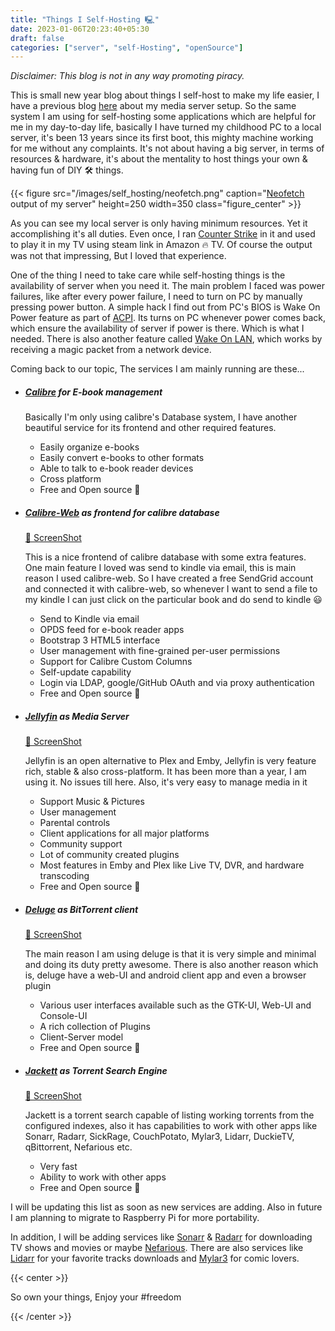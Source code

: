 ```yaml
---
title: "Things I Self-Hosting 🖳"
date: 2023-01-06T20:23:40+05:30
draft: false
categories: ["server", "self-Hosting", "openSource"]
---
```

_Disclaimer: This blog is not in any way promoting piracy._

This is small new year blog about things I self-host to make my life easier, I have a previous blog [here](https://prinzpiuz.in/post/my-media-server-setup/) about my media server setup. So the same system I am using for self-hosting some applications which are helpful for me in my day-to-day life, basically I have turned my childhood PC to a local server, it's been 13 years since its first boot, this mighty machine working for me without any complaints. It's not about having a big server, in terms of resources & hardware, it's about the mentality to host things your own & having fun of DIY 🛠 things.

{{< figure src="/images/self_hosting/neofetch.png" caption="[Neofetch](https://github.com/dylanaraps/neofetch) output of my server" height=250 width=350 class="figure_center" >}}

As you can see my local server is only having minimum resources. Yet it accomplishing it's all duties. Even once, I ran [Counter Strike](https://blog.counter-strike.net/) in it and used to play it in my TV using steam link in Amazon 🔥 TV. Of course the output was not that impressing, But I loved that experience.

One of the thing I need to take care while self-hosting things is the availability of server when you need it. The main problem I faced was power failures, like after every power failure, I need to turn on PC by manually pressing power button. A simple hack I find out from PC's BIOS is Wake On Power feature as part of [ACPI](https://en.wikipedia.org/wiki/ACPI). Its turns on PC whenever power comes back, which ensure the availability of server if power is there. Which is what I needed. There is also another feature called [Wake On LAN](https://en.wikipedia.org/wiki/Wake-on-LAN), which works by receiving a magic packet from a network device.

Coming back to our topic, The services I am mainly running are these...

- ##### [Calibre](https://github.com/kovidgoyal/calibre) for E-book management

    Basically I'm only using calibre's Database system, I have another beautiful service for its frontend and other required features.

  - Easily organize e-books
  - Easily convert e-books to other formats
  - Able to talk to e-book reader devices
  - Cross platform
  - Free and Open source 💛

- ##### [Calibre-Web](https://github.com/janeczku/calibre-web) as frontend for calibre database

    [📸 ScreenShot](https://prinzpiuz.in/images/self_hosting/calibre_web.png)

    This is a nice frontend of calibre database with some extra features. One main feature I loved was send to kindle via email, this is main reason I used calibre-web.
    So I have created a free SendGrid account and connected it with calibre-web, so whenever I want to send a file to my kindle I can just click on the particular book and do send to kindle 😃

  - Send to Kindle via email
  - OPDS feed for e-book reader apps
  - Bootstrap 3 HTML5 interface
  - User management with fine-grained per-user permissions
  - Support for Calibre Custom Columns
  - Self-update capability
  - Login via LDAP, google/GitHub OAuth and via proxy authentication
  - Free and Open source 💛

- ##### [Jellyfin](https://github.com/jellyfin/jellyfin) as Media Server

    [📸 ScreenShot](https://prinzpiuz.in/images/self_hosting/jellyfin.png)

    Jellyfin is an open alternative to Plex and Emby, Jellyfin is very feature rich, stable & also cross-platform. It has been more than a year, I am using it. No issues till here.
    Also, it's very easy to manage media in it

  - Support Music & Pictures
  - User management
  - Parental controls
  - Client applications for all major platforms
  - Community support
  - Lot of community created plugins
  - Most features in Emby and Plex like Live TV, DVR, and hardware transcoding
  - Free and Open source 💛

- ##### [Deluge](https://github.com/deluge-torrent/deluge) as BitTorrent client

    [📸 ScreenShot](https://prinzpiuz.in/images/self_hosting/deluge.png)

    The main reason I am using deluge is that it is very simple and minimal and doing its duty pretty awesome. There is also another reason which is, deluge have a web-UI and android client app and even a browser plugin

  - Various user interfaces available such as the GTK-UI, Web-UI and Console-UI
  - A rich collection of Plugins
  - Client-Server model
  - Free and Open source 💛

- ##### [Jackett](https://github.com/Jackett/Jackett) as Torrent Search Engine

  [📸 ScreenShot](https://prinzpiuz.in/images/self_hosting/jackett.png)

  Jackett is a torrent search capable of listing working torrents from the configured indexes, also it has capabilities to work with other apps like Sonarr, Radarr, SickRage, CouchPotato, Mylar3, Lidarr, DuckieTV, qBittorrent, Nefarious etc.

  - Very fast
  - Ability to work with other apps
  - Free and Open source 💛

I will be updating this list as soon as new services are adding. Also in future I am planning to migrate to Raspberry Pi for more portability.

In addition, I will be adding services like [Sonarr](https://github.com/Sonarr/Sonarr) & [Radarr](https://github.com/Radarr/Radarr) for downloading TV shows and movies or maybe [Nefarious](https://github.com/lardbit/nefarious). There are also services like [Lidarr](https://github.com/lidarr/lidarr) for your favorite tracks downloads and [Mylar3](https://github.com/mylar3/mylar3) for comic lovers.

{{< center >}}

So own your things, Enjoy your #freedom

{{< /center >}}
